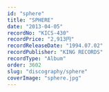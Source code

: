 ```yaml
---
id: "sphere"
title: "SPHERE"
date: "2013-04-05"
recordNo: "KICS-430"
recordPrice: "2,913円"
recordReleaseDate: "1994.07.02"
recordPublisher: "KING RECORDS"
recordType: "Album"
order: 3602
slug: "discography/sphere"
coverImage: "sphere.jpg"
---
```



